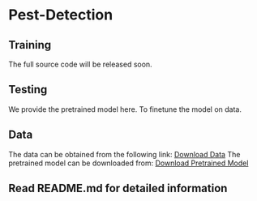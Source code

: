 # Pest-Detection
## Training  
The full source code will be released soon.  

## Testing  
We provide the pretrained model here. To finetune the model on data.  

## Data  
The data can be obtained from the following link: [Download Data](https://pan.baidu.com/s/1U_Dp1jsBM3X6YATUAKB9ig)  The pretrained model can be downloaded from: [Download Pretrained Model](https://pan.baidu.com/s/1Auxg3j8HEicGCUCM1noTrg)


## Read README.md for detailed information
